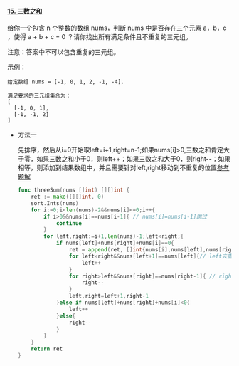 #### [15. 三数之和](https://leetcode-cn.com/problems/3sum/)

给你一个包含 n 个整数的数组 nums，判断 nums 中是否存在三个元素 a，b，c ，使得 a + b + c = 0 ？请你找出所有满足条件且不重复的三元组。

注意：答案中不可以包含重复的三元组。

 

示例：

```
给定数组 nums = [-1, 0, 1, 2, -1, -4]，

满足要求的三元组集合为：
[
  [-1, 0, 1],
  [-1, -1, 2]
]
```

- 方法一 

  先排序，然后从i=0开始取left=i+1,right=n-1;如果nums[i]>0,三数之和肯定大于零，如果三数之和小于0，则left++；如果三数之和大于0，则right--；如果相等，则添加到结果数组中，并且需要针对left,right移动到不重复的位置[参考题解](https://leetcode-cn.com/problems/3sum/solution/pai-xu-shuang-zhi-zhen-zhu-xing-jie-shi-python3-by/)

  ```go
  func threeSum(nums []int) [][]int {
      ret := make([][]int, 0)
      sort.Ints(nums)
      for i:=0;i<len(nums)-2&&nums[i]<=0;i++{
          if i>0&&nums[i]==nums[i-1]{ // nums[i]=nums[i-1]跳过
              continue
          }
          for left,right:=i+1,len(nums)-1;left<right;{
              if nums[left]+nums[right]+nums[i]==0{
                  ret = append(ret, []int{nums[i],nums[left],nums[right]})
                  for left<right&&nums[left+1]==nums[left]{// left去重
                      left++
                  }
                  for right>left&&nums[right]==nums[right-1]{ // right 去重
                      right--
                  }
                  left,right=left+1,right-1
              }else if nums[left]+nums[right]+nums[i]<0{
                  left++
              }else{
                  right--
              }
          }
      }
      return ret
  }
  ```

  